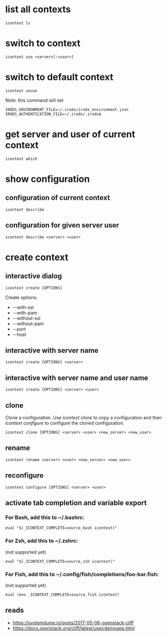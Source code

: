 # list all contexts
```
icontext ls
```

# switch to context
```
icontext use <server>[:<user>]
```

# switch to default context
```
icontext unuse
```

Note: this command will set

```
IRODS_ENVIRONMENT_FILE=~/.irods/irods_environment.json
IRODS_AUTHENTICATION_FILE=~/.irods/.irodsA
```

# get server and user of current context
```
icontext which
```

# show configuration

## configuration of current context
```
icontext describe
```

## configuration for given server user
```
icontext describe <server> <user>
```

# create context
## interactive dialog
```
icontext create [OPTIONS]
```

Create options:
* --with-ssl
* --with-pam
* --without-ssl
* --without-pam
* --port <PORT>
* --host <SERVER>

## interactive with server name
```
icontext create [OPTIONS] <server>
```

## interactive with server name and user name
```
icontext create [OPTIONS] <server> <user>
```

## clone
Clone a configuration. Use *icontext clone* to copy a configuration and then *icontext configure* to
configure the cloned configuration.
```
icontext clone [OPTIONS] <server> <user> <new_server> <new_user>
```

## rename
```
icontext rename <server> <user> <new_server> <new_user>
```

## reconfigure
```
icontext configure [OPTIONS] <server> <user>
```

## activate tab completion and variable export

### For Bash, add this to ~/.bashrc:

```
eval "$(_ICONTEXT_COMPLETE=source_bash icontext)"
```


### For Zsh, add this to ~/.zshrc:
(not supported yet)
```
eval "$(_ICONTEXT_COMPLETE=source_zsh icontext)"
```

### For Fish, add this to ~/.config/fish/completions/foo-bar.fish:
(not supported yet)
```
eval (env _ICONTEXT_COMPLETE=source_fish icontext)
```

## reads
* https://systemdump.io/posts/2017-05-06-openstack-cliff
* https://docs.openstack.org/cliff/latest/user/demoapp.html
